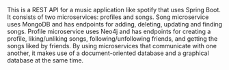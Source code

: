 This is a REST API for a music application like spotify that uses Spring Boot. It consists of two microservices: profiles and songs. Song microservice uses MongoDB and has endpoints for adding, 
deleting, updating and finding songs. Profile microservice uses Neo4j and has endpoints for creating a profile, liking/unliking songs, 
following/unfollowing friends, and getting the songs liked by friends. By using microservices that communicate with one another, it makes use of a document-oriented 
database and a graphical database at the same time. 
